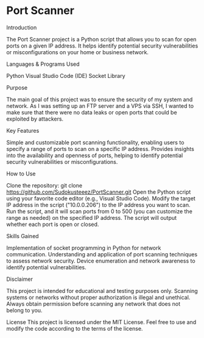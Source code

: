 # Port Scanner

Introduction

The Port Scanner project is a Python script that allows you to scan for open ports on a given IP address. It helps identify potential security vulnerabilities or misconfigurations on your home or business network.

Languages & Programs Used

Python
Visual Studio Code (IDE)
Socket Library

Purpose

The main goal of this project was to ensure the security of my system and network. As I was setting up an FTP server and a VPS via SSH, I wanted to make sure that there were no data leaks or open ports that could be exploited by attackers.

Key Features

Simple and customizable port scanning functionality, enabling users to specify a range of ports to scan on a specific IP address.
Provides insights into the availability and openness of ports, helping to identify potential security vulnerabilities or misconfigurations.

How to Use

Clone the repository: git clone https://github.com/Sudokusteeez/PortScanner.git
Open the Python script using your favorite code editor (e.g., Visual Studio Code).
Modify the target IP address in the script ("10.0.0.206") to the IP address you want to scan.
Run the script, and it will scan ports from 0 to 500 (you can customize the range as needed) on the specified IP address.
The script will output whether each port is open or closed.

Skills Gained

Implementation of socket programming in Python for network communication.
Understanding and application of port scanning techniques to assess network security.
Device enumeration and network awareness to identify potential vulnerabilities.

Disclaimer

This project is intended for educational and testing purposes only. Scanning systems or networks without proper authorization is illegal and unethical. Always obtain permission before scanning any network that does not belong to you.

License
This project is licensed under the MIT License. Feel free to use and modify the code according to the terms of the license.
